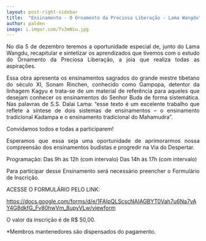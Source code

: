```yaml
---
layout: post-right-sidebar
title:  "Ensinamento - O Ornamento da Preciosa Liberação - Lama Wangdu"
author: palden
image: i.imgur.com/Tv3mNiu.jpg
---
```


<p align="justify">No dia 5 de dezembro teremos a oportunidade especial de,  junto do Lama Wangdu, recapitular e sintetizar os aprendizados que tivemos com o estudo do Ornamento da Preciosa Liberação, a joia que realiza todas as aspirações. </p>
 
<p align="justify">Essa obra apresenta os ensinamentos sagrados do grande mestre tibetano do século XI, Sonam Rinchen, conhecido como Gampopa, detentor da linhagem Kagyu e trata-se de um material de referência para aqueles que desejam conhecer os ensinamentos do Senhor Buda de forma sistemática. Nas palavras de S.S. Dalai Lama: “esse texto é um excelente trabalho que reflete a síntese de dois sistemas de ensinamentos – o ensinamento tradicional Kadampa e o ensinamento tradicional do Mahamudra”. </p>
 
Convidamos todos e todas a participarem!
<p align="justify">Esperamos que essa seja uma oportunidade de aprimorarmos nossa compreensão dos ensinamentos budistas e progredir na Via do Despertar.</p>

Programação:
Das 9h às 12h (com intervalo)
Das 14h às 17h (com intervalo)

<p align="justify">Para participar desse Ensinamento será necessário preencher o Formulário de Inscrição.</p>


ACESSE O FORMULÁRIO PELO LINK:

https://docs.google.com/forms/d/e/1FAIpQLScscNAIAGBYT0Vah7u6Na7vAY4G8dkfG_Fv80hwVm_8upyVLw/viewform

O valor da inscrição é de R$ 50,00.

<p align="justify">*Membros mantenedores são dispensados do pagamento.</p>

